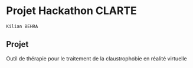 # Projet Hackathon CLARTE

	Kilian BEHRA

## Projet
Outil de thérapie pour le traitement de la claustrophobie en réalité virtuelle

###
